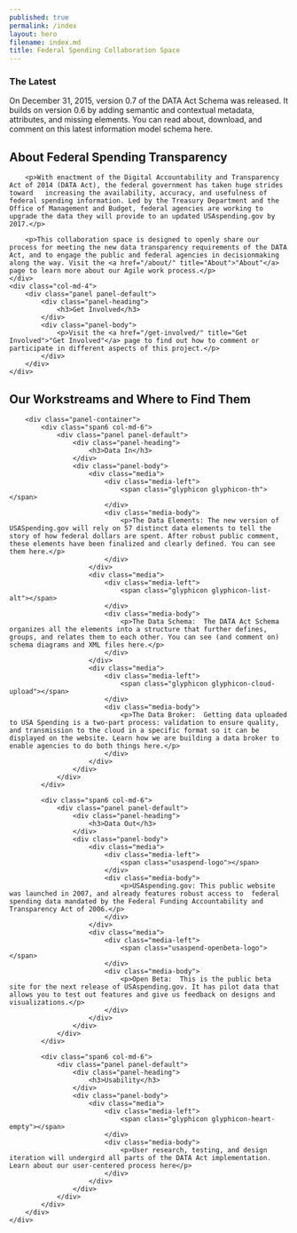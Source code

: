 ```yaml
---
published: true
permalink: /index
layout: hero
filename: index.md
title: Federal Spending Collaboration Space
---
```


<!--
##Thanks for Helping Us Improve Government Data
-->

<div class="usa-alert usa-alert-info">
	<div class="usa-alert-body">
		<h3 class="usa-alert-heading">The Latest</h3>
		<p class="usa-alert-text">On December 31, 2015, version 0.7 of the DATA Act Schema was released. It builds on version 0.6 by adding semantic and contextual metadata, attributes, and missing elements. You can read about, download, and comment on this latest information model schema here.</p>
	</div>
</div>

<div class="row">
	<div class="col-md-8">
		<h2 class="mt-0">About Federal Spending Transparency</h2>

		<p>With enactment of the Digital Accountability and Transparency Act of 2014 (DATA Act), the federal government has taken huge strides toward   increasing the availability, accuracy, and usefulness of federal spending information. Led by the Treasury Department and the Office of Management and Budget, federal agencies are working to upgrade the data they will provide to an updated USAspending.gov by 2017.</p>

		<p>This collaboration space is designed to openly share our process for meeting the new data transparency requirements of the DATA Act, and to engage the public and federal agencies in decisionmaking along the way. Visit the <a href="/about/" title="About">"About"</a> page to learn more about our Agile work process.</p>
	</div>
	<div class="col-md-4">
		<div class="panel panel-default">
			<div class="panel-heading">
				<h3>Get Involved</h3>
			</div>
			<div class="panel-body">
				<p>Visit the <a href="/get-involved/" title="Get Involved">"Get Involved"</a> page to find out how to comment or participate in different aspects of this project.</p>
			</div>
		</div>
	</div>
</div>

<div class="row">
	<div class="col-md-12">
		<h2>Our Workstreams and Where to Find Them</h2>

		<div class="panel-container">
			<div class="span6 col-md-6">
				<div class="panel panel-default">
					<div class="panel-heading">
						<h3>Data In</h3>
					</div>
					<div class="panel-body">
						<div class="media">
							<div class="media-left">
							    <span class="glyphicon glyphicon-th"></span>
							</div>
							<div class="media-body">
							    <p>The Data Elements: The new version of USASpending.gov will rely on 57 distinct data elements to tell the story of how federal dollars are spent. After robust public comment, these elements have been finalized and clearly defined. You can see them here.</p>
						  	</div>
						</div>
						<div class="media">
							<div class="media-left">
							    <span class="glyphicon glyphicon-list-alt"></span>
							</div>
							<div class="media-body">
							    <p>The Data Schema:  The DATA Act Schema organizes all the elements into a structure that further defines, groups, and relates them to each other. You can see (and comment on) schema diagrams and XML files here.</p>
						  	</div>
						</div>
						<div class="media">
							<div class="media-left">
						    	<span class="glyphicon glyphicon-cloud-upload"></span>
							</div>
							<div class="media-body">
							    <p>The Data Broker:  Getting data uploaded to USA Spending is a two-part process: validation to ensure quality, and transmission to the cloud in a specific format so it can be displayed on the website. Learn how we are building a data broker to enable agencies to do both things here.</p>
						  	</div>
						</div>
					</div>
				</div>
			</div>

			<div class="span6 col-md-6">
				<div class="panel panel-default">
					<div class="panel-heading">
						<h3>Data Out</h3>
					</div>
					<div class="panel-body">
						<div class="media">
							<div class="media-left">
								<span class="usaspend-logo"></span>
							</div>
							<div class="media-body">
							    <p>USAspending.gov: This public website was launched in 2007, and already features robust access to  federal spending data mandated by the Federal Funding Accountability and Transparency Act of 2006.</p>
						  	</div>
						</div>
						<div class="media">
							<div class="media-left">
								<span class="usaspend-openbeta-logo"></span>
							</div>
							<div class="media-body">
							    <p>Open Beta:  This is the public beta site for the next release of USAspending.gov. It has pilot data that allows you to test out features and give us feedback on designs and visualizations.</p>
						  	</div>
						</div>
					</div>
				</div>
			</div>

			<div class="span6 col-md-6">
				<div class="panel panel-default">
					<div class="panel-heading">
						<h3>Usability</h3>
					</div>
					<div class="panel-body">
						<div class="media">
							<div class="media-left">
						    	<span class="glyphicon glyphicon-heart-empty"></span>
							</div>
							<div class="media-body">
							    <p>User research, testing, and design iteration will undergird all parts of the DATA Act implementation. Learn about our user-centered process here</p>
						  	</div>
						</div>
					</div>
				</div>
			</div>
		</div>
	</div>
</div>